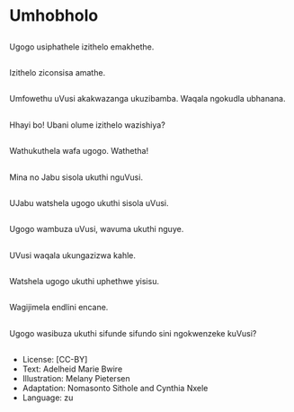 # Umhobholo

##
Ugogo usiphathele
izithelo emakhethe.

##
Izithelo ziconsisa
amathe.

##
Umfowethu uVusi
akakwazanga
ukuzibamba.
Waqala ngokudla
ubhanana.

##
Hhayi bo! Ubani olume
izithelo wazishiya?

##
Wathukuthela wafa
ugogo. Wathetha!

##
Mina no Jabu sisola
ukuthi nguVusi.

##
UJabu watshela ugogo
ukuthi sisola uVusi.

##
Ugogo wambuza uVusi,
wavuma ukuthi nguye.

##
UVusi waqala
ukungazizwa kahle.

##
Watshela ugogo ukuthi
uphethwe yisisu.

##
Wagijimela endlini
encane.

##
Ugogo wasibuza ukuthi
sifunde sifundo sini
ngokwenzeke kuVusi?

##
* License: [CC-BY]
* Text: Adelheid Marie Bwire
* Illustration: Melany Pietersen
* Adaptation: Nomasonto Sithole and Cynthia Nxele
* Language: zu
